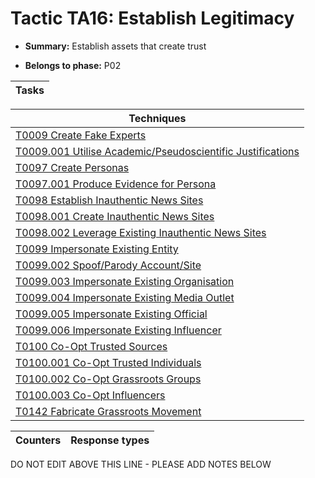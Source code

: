 # Tactic TA16: Establish Legitimacy

* **Summary:** Establish assets that create trust

* **Belongs to phase:** P02



| Tasks |
| ----- |



| Techniques |
| ---------- |
| [T0009 Create Fake Experts](../../generated_pages/techniques/T0009.md) |
| [T0009.001 Utilise Academic/Pseudoscientific Justifications](../../generated_pages/techniques/T0009.001.md) |
| [T0097 Create Personas](../../generated_pages/techniques/T0097.md) |
| [T0097.001 Produce Evidence for Persona](../../generated_pages/techniques/T0097.001.md) |
| [T0098 Establish Inauthentic News Sites](../../generated_pages/techniques/T0098.md) |
| [T0098.001 Create Inauthentic News Sites](../../generated_pages/techniques/T0098.001.md) |
| [T0098.002 Leverage Existing Inauthentic News Sites](../../generated_pages/techniques/T0098.002.md) |
| [T0099 Impersonate Existing Entity](../../generated_pages/techniques/T0099.md) |
| [T0099.002 Spoof/Parody Account/Site](../../generated_pages/techniques/T0099.002.md) |
| [T0099.003 Impersonate Existing Organisation](../../generated_pages/techniques/T0099.003.md) |
| [T0099.004 Impersonate Existing Media Outlet](../../generated_pages/techniques/T0099.004.md) |
| [T0099.005 Impersonate Existing Official](../../generated_pages/techniques/T0099.005.md) |
| [T0099.006 Impersonate Existing Influencer](../../generated_pages/techniques/T0099.006.md) |
| [T0100 Co-Opt Trusted Sources](../../generated_pages/techniques/T0100.md) |
| [T0100.001 Co-Opt Trusted Individuals](../../generated_pages/techniques/T0100.001.md) |
| [T0100.002 Co-Opt Grassroots Groups](../../generated_pages/techniques/T0100.002.md) |
| [T0100.003 Co-Opt Influencers](../../generated_pages/techniques/T0100.003.md) |
| [T0142 Fabricate Grassroots Movement](../../generated_pages/techniques/T0142.md) |



| Counters | Response types |
| -------- | -------------- |


DO NOT EDIT ABOVE THIS LINE - PLEASE ADD NOTES BELOW